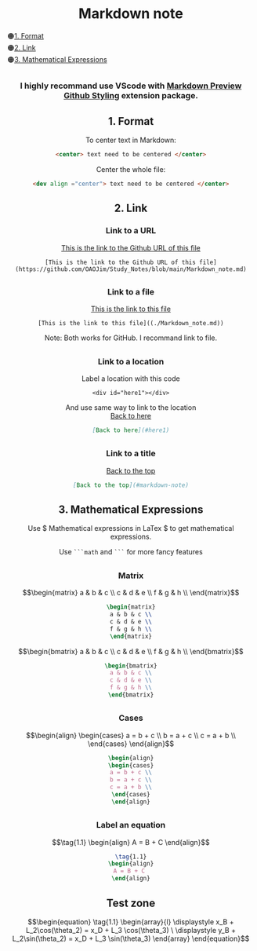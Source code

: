 <div align="center">



# Markdown note
</div>

:orange_circle:[1. Format](#1-format)\
:orange_circle:[2. Link](#2-link)\
:orange_circle:[3. Mathematical Expressions](#3-mathematical-expressions)





<div align="center">

## 
### I highly recommand use VScode with [Markdown Preview Github Styling](https://marketplace.visualstudio.com/items?itemName=bierner.markdown-preview-github-styles) extension package.
##
## 1. Format
To center text in Markdown:
```html
<center> text need to be centered </center>
```
Center the whole file:
```html
<dev align ="center"> text need to be centered </center>
```
##
## 2. Link
### Link to a URL 
[This is the link to the Github URL of this file](https://github.com/OAOJim/Study_Notes/blob/main/Markdown_note.md)

```MD
[This is the link to the Github URL of this file](https://github.com/OAOJim/Study_Notes/blob/main/Markdown_note.md)
```
##
### Link to a file

[This is the link to this file](./Markdown_note.md)

```MD
[This is the link to this file]((./Markdown_note.md))
```
Note: Both works for GitHub. I recommand link to file.
##
### Link to a location 

Label a location with this code
<div id="here1"></div>

```MD
<div id="here1"></div>
```
And use same way to link to the location\
[Back to here](#here1)

```md
[Back to here](#here1)
```
##
### Link to a title
[Back to the top](#markdown-note)

```md
[Back to the top](#markdown-note)
```



##
## 3. Mathematical Expressions
Use \$ Mathematical expressions in LaTex \$ to get mathematical expressions.

Use `` ```math `` and `` ``` ``
for more fancy features
##
### Matrix
```math          
\begin{matrix}
a & b & c \\
c & d & e \\
f & g & h \\
\end{matrix}
```
```latex
\begin{matrix}
a & b & c \\
c & d & e \\
f & g & h \\
\end{matrix}
```

```math 
\begin{bmatrix}
a & b & c \\
c & d & e \\
f & g & h \\
\end{bmatrix}
```

```latex
\begin{bmatrix}
a & b & c \\
c & d & e \\
f & g & h \\
\end{bmatrix}
```
##
### Cases
```math 
\begin{align}
\begin{cases}
a = b + c \\
b = a + c \\
c = a + b \\
\end{cases}
\end{align}
```

```latex
\begin{align}
\begin{cases}
a = b + c \\
b = a + c \\
c = a + b \\
\end{cases}
\end{align}
```
##
### Label an equation
```math 
\tag{1.1}
\begin{align}
A = B + C 
\end{align}
```

```latex
\tag{1.1}
\begin{align}
A = B + C 
\end{align}
```




## Test zone
```math
\begin{equation} \tag{1.1}
\begin{array}{l}
\displaystyle x_B + L_2\cos(\theta_2) = x_D + L_3 \cos(\theta_3) \
\displaystyle y_B + L_2\sin(\theta_2) = x_D + L_3 \sin(\theta_3)
\end{array}
\end{equation}
```
